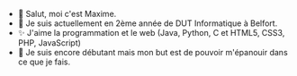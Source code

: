 - 👋 Salut, moi c'est Maxime.
- 👀 Je suis actuellement en 2ème année de DUT Informatique à Belfort.
- ✨ J'aime la programmation et le web (Java, Python, C et HTML5, CSS3, PHP, JavaScript)
- 🌱 Je suis encore débutant mais mon but est de pouvoir m'épanouir dans ce que je fais.

<!---
TheFive7/TheFive7 is a ✨ special ✨ repository because its `README.md` (this file) appears on your GitHub profile.
You can click the Preview link to take a look at your changes.
--->
